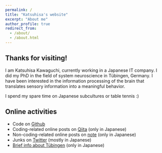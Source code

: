 ```yaml
---
permalink: /
title: "Katsuhisa's website"
excerpt: "About me"
author_profile: true
redirect_from:
  - /about/
  - /about.html
---
```


## Thanks for visiting! ##
I am Katsuhisa Kawaguchi, currently working in a Japanese IT company. I did my PhD in the field of system neuroscience in Tübingen, Germany. I have been interested in the information processing of the brain that translates sensory information into a meaningful behavior.

I spend my spare time on Japanese subcultures or table tennis :)

## Online activities ##
- Code on [Github](https://github.com/katsu1110)
- Coding-related online posts on [Qiita](https://qiita.com/katsu1110) (only in Japanese)
- Non-coding-related online posts on [note](https://note.mu/code1110) (only in Japanese)
- Junks on [Twitter](https://twitter.com/kk1110tt) (mostly in Japanese)
- [Brief info about Tübingen](http://code1110.pythonanywhere.com/top_page/) (only in Japanese)
